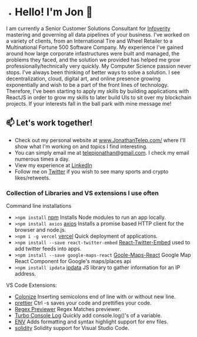 - # Hello! I'm Jon 👋 
I am currently a Senior Customer Solutions Consultant for <a href="https://www.infoverity.com/">Infoverity</a> mastering and governing all data pipelines of your business. I've worked on a variety of clients, from an International Tire and Wheel Retailer to a Multinational Fortune 500 Software Company. My experience I've gained around how large corporate infastructures were built and managed, the problems they faced, and the solution we provided has helped me grow professionally/technically very quickly. My Computer Science passion never stops. I've always been thinking of better ways to solve a solution. I see decentralization, cloud, digital art, and online presence growing exponentially and wish to be a part of the front lines of technology. Therefore, I've been starting to apply my skills by building applications with ReactJS in order to grow my skills to later build UIs to sit over my blockchain projects. If your interests fall in the ball park with mine message me!

## 📫 Let's work together!
- Check out my personal website at www.JonathanTelep.com/ where I'll show what I'm working on and topics I find interesting.
- You can simply email me at telepjonathan@gmail.com. I check my email numerous times a day.
- View my experience at <a href="https://www.linkedin.com/in/jonathan-telep-576750115/">LinkedIn</a>
- Follow me on <a href="https://twitter.com/jontelep">Twitter</a> if you wish to see many sports and crypto likes/retweets.

### Collection of Libraries and VS extensions I use often
Command line installations
- `>npm install` <a href="https://www.npmjs.com/get-npm">npm</a> Installs Node modules to run an app locally.
- `>npm install axios` <a href="https://www.npmjs.com/package/axios">axios</a> Installs a promise based HTTP client for the browser and node.js.
- `>npm i -g vercel` <a href="https://www.npmjs.com/package/vercel">vercel</a> Quick deployment of applications.
- `>npm install --save react-twitter-embed` <a href="https://www.npmjs.com/package/react-twitter-embed">React-Twitter-Embed</a> used to add twitter feeds into apps.
- `>npm install --save google-maps-react` <a href="https://www.npmjs.com/package/google-maps-react">Goole-Maps-React</a> Google Map React Component for Google's maps/places api
- `>npm install ipdata` <a href="https://www.npmjs.com/package/ipdata">ipdata</a> JS library to gather information for an IP address.

VS Code Extensions:
- <a href="https://marketplace.visualstudio.com/items?itemName=vmsynkov.colonize">Colonize</a> Inserting semicolons end of line with or without new line.
- <a href="https://marketplace.visualstudio.com/items?itemName=SimonSiefke.prettier-vscode">prettier</a> Ctrl -s saves your code and prettifies your code.
- <a href="https://marketplace.visualstudio.com/items?itemName=chrmarti.regex">Regex Previewer</a> Regex Matches previewer.
- <a href="https://marketplace.visualstudio.com/items?itemName=ChakrounAnas.turbo-console-log">Turbo Console Log</a> Quickly add console.log()'s of a variable.
- <a href="https://marketplace.visualstudio.com/items?itemName=IronGeek.vscode-env">ENV</a> Adds formatting and syntax highlight support for env files.
- <a href="https://marketplace.visualstudio.com/items?itemName=JuanBlanco.solidity">solidity</a> Solidity support for Visual Studio Code.

